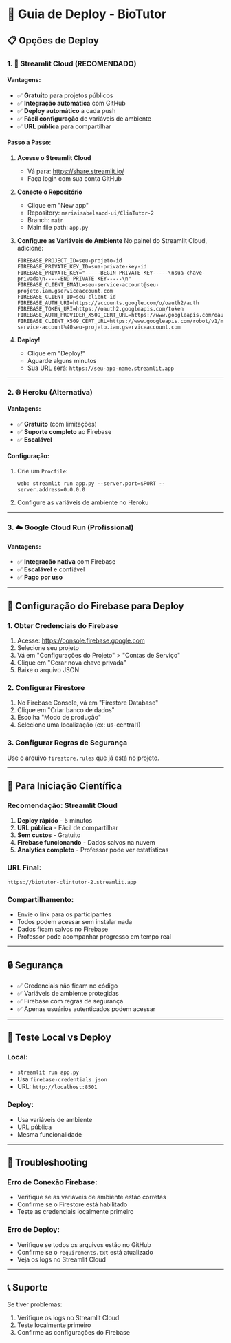 # 🚀 Guia de Deploy - BioTutor

## 📋 Opções de Deploy

### 1. 🎯 **Streamlit Cloud (RECOMENDADO)**

#### **Vantagens:**
- ✅ **Gratuito** para projetos públicos
- ✅ **Integração automática** com GitHub
- ✅ **Deploy automático** a cada push
- ✅ **Fácil configuração** de variáveis de ambiente
- ✅ **URL pública** para compartilhar

#### **Passo a Passo:**

1. **Acesse o Streamlit Cloud**
   - Vá para: https://share.streamlit.io/
   - Faça login com sua conta GitHub

2. **Conecte o Repositório**
   - Clique em "New app"
   - Repository: `mariaisabelaacd-ui/ClinTutor-2`
   - Branch: `main`
   - Main file path: `app.py`

3. **Configure as Variáveis de Ambiente**
   No painel do Streamlit Cloud, adicione:
   ```
   FIREBASE_PROJECT_ID=seu-projeto-id
   FIREBASE_PRIVATE_KEY_ID=sua-private-key-id
   FIREBASE_PRIVATE_KEY="-----BEGIN PRIVATE KEY-----\nsua-chave-privada\n-----END PRIVATE KEY-----\n"
   FIREBASE_CLIENT_EMAIL=seu-service-account@seu-projeto.iam.gserviceaccount.com
   FIREBASE_CLIENT_ID=seu-client-id
   FIREBASE_AUTH_URI=https://accounts.google.com/o/oauth2/auth
   FIREBASE_TOKEN_URI=https://oauth2.googleapis.com/token
   FIREBASE_AUTH_PROVIDER_X509_CERT_URL=https://www.googleapis.com/oauth2/v1/certs
   FIREBASE_CLIENT_X509_CERT_URL=https://www.googleapis.com/robot/v1/metadata/x509/seu-service-account%40seu-projeto.iam.gserviceaccount.com
   ```

4. **Deploy!**
   - Clique em "Deploy!"
   - Aguarde alguns minutos
   - Sua URL será: `https://seu-app-name.streamlit.app`

---

### 2. 🌐 **Heroku (Alternativa)**

#### **Vantagens:**
- ✅ **Gratuito** (com limitações)
- ✅ **Suporte completo** ao Firebase
- ✅ **Escalável**

#### **Configuração:**
1. Crie um `Procfile`:
   ```
   web: streamlit run app.py --server.port=$PORT --server.address=0.0.0.0
   ```

2. Configure as variáveis de ambiente no Heroku

---

### 3. ☁️ **Google Cloud Run (Profissional)**

#### **Vantagens:**
- ✅ **Integração nativa** com Firebase
- ✅ **Escalável** e confiável
- ✅ **Pago por uso**

---

## 🔧 **Configuração do Firebase para Deploy**

### 1. **Obter Credenciais do Firebase**

1. Acesse: https://console.firebase.google.com
2. Selecione seu projeto
3. Vá em "Configurações do Projeto" > "Contas de Serviço"
4. Clique em "Gerar nova chave privada"
5. Baixe o arquivo JSON

### 2. **Configurar Firestore**

1. No Firebase Console, vá em "Firestore Database"
2. Clique em "Criar banco de dados"
3. Escolha "Modo de produção"
4. Selecione uma localização (ex: us-central1)

### 3. **Configurar Regras de Segurança**

Use o arquivo `firestore.rules` que já está no projeto.

---

## 🎯 **Para Iniciação Científica**

### **Recomendação: Streamlit Cloud**

1. **Deploy rápido** - 5 minutos
2. **URL pública** - Fácil de compartilhar
3. **Sem custos** - Gratuito
4. **Firebase funcionando** - Dados salvos na nuvem
5. **Analytics completo** - Professor pode ver estatísticas

### **URL Final:**
```
https://biotutor-clintutor-2.streamlit.app
```

### **Compartilhamento:**
- Envie o link para os participantes
- Todos podem acessar sem instalar nada
- Dados ficam salvos no Firebase
- Professor pode acompanhar progresso em tempo real

---

## 🔒 **Segurança**

- ✅ Credenciais não ficam no código
- ✅ Variáveis de ambiente protegidas
- ✅ Firebase com regras de segurança
- ✅ Apenas usuários autenticados podem acessar

---

## 📱 **Teste Local vs Deploy**

### **Local:**
- `streamlit run app.py`
- Usa `firebase-credentials.json`
- URL: `http://localhost:8501`

### **Deploy:**
- Usa variáveis de ambiente
- URL pública
- Mesma funcionalidade

---

## 🚨 **Troubleshooting**

### **Erro de Conexão Firebase:**
- Verifique se as variáveis de ambiente estão corretas
- Confirme se o Firestore está habilitado
- Teste as credenciais localmente primeiro

### **Erro de Deploy:**
- Verifique se todos os arquivos estão no GitHub
- Confirme se o `requirements.txt` está atualizado
- Veja os logs no Streamlit Cloud

---

## 📞 **Suporte**

Se tiver problemas:
1. Verifique os logs no Streamlit Cloud
2. Teste localmente primeiro
3. Confirme as configurações do Firebase
